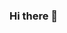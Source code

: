 ### Hi there 👋

<!--
**tuyethoa1011/tuyethoa1011** is a ✨ _special_ ✨ repository because its `README.md` (this file) appears on your GitHub profile.

Here are some ideas to get you started:

- 🔭 I’m currently working on writing device driver library for OLED, some of MCU (STM32, ESP32, Arduino,...), IOT system,...
- 🌱 I’m currently learning Computer Engineer at UIT with Embedded System Engineering Major
- 👯 I’m looking to collaborate on ...
- 🤔 I’m looking for help with ...
- 💬 Ask me about ...
- 📫 How to reach me: ...
- 😄 Pronouns: ...
- ⚡ Fun fact: I love playing games so if lucky enough you might find me in games.
-->
